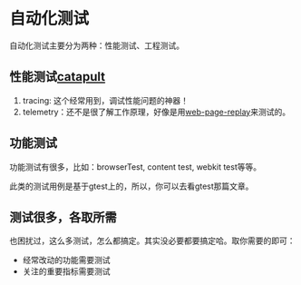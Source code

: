 # 自动化测试

自动化测试主要分为两种：性能测试、工程测试。

## 性能测试[catapult](https://github.com/catapult-project/catapult)

1. tracing: 这个经常用到，调试性能问题的神器！
2. telemetry：还不是很了解工作原理，好像是用[web-page-replay](https://github.com/chromium/web-page-replay)来测试的。


## 功能测试

功能测试有很多，比如：browserTest, content test, webkit test等等。

此类的测试用例是基于gtest上的，所以，你可以去看gtest那篇文章。


## 测试很多，各取所需

也困扰过，这么多测试，怎么都搞定。其实没必要都要搞定哈。取你需要的即可：

- 经常改动的功能需要测试
- 关注的重要指标需要测试
